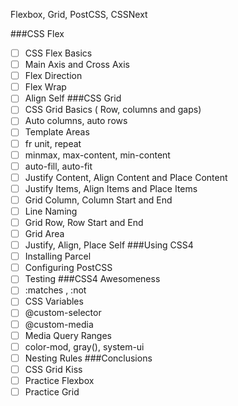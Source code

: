 Flexbox, Grid, PostCSS, CSSNext

###CSS Flex
 - [ ] CSS Flex Basics
 - [ ] Main Axis and Cross Axis
 - [ ] Flex Direction
 - [ ] Flex Wrap
 - [ ] Align Self
###CSS Grid
 - [ ] CSS Grid Basics ( Row, columns and gaps)
 - [ ] Auto columns, auto rows
 - [ ] Template Areas
 - [ ] fr unit, repeat
 - [ ] minmax, max-content, min-content
 - [ ] auto-fill, auto-fit
 - [ ] Justify Content, Align Content and Place Content
 - [ ] Justify Items, Align Items and Place Items
 - [ ] Grid Column, Column Start and End
 - [ ] Line Naming
 - [ ] Grid Row, Row Start and End
 - [ ] Grid Area
 - [ ] Justify, Align, Place Self
###Using CSS4
 - [ ] Installing Parcel
 - [ ] Configuring PostCSS
 - [ ] Testing
###CSS4 Awesomeness
 - [ ] :matches , :not
 - [ ] CSS Variables
 - [ ] @custom-selector
 - [ ] @custom-media
 - [ ] Media Query Ranges
 - [ ] color-mod, gray(), system-ui
 - [ ] Nesting Rules
###Conclusions
 - [ ] CSS Grid Kiss
 - [ ] Practice Flexbox
 - [ ] Practice Grid